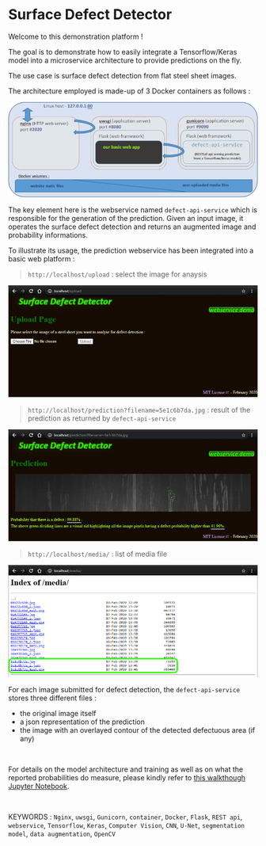 # Surface Defect Detector

Welcome to this demonstration platform  ! 

The goal is to demonstrate how to easily integrate a Tensorflow/Keras model into a microservice architecture to provide predictions on the fly.

The use case is surface defect detection from flat steel sheet images.

The architecture employed is made-up of 3 Docker containers as follows : 

![](flask_app/app/static/images/docker_network.png)

The key element here is the webservice named ```defect-api-service```
which is responsible for the generation of the prediction.
Given an input image, it operates the surface defect detection
and returns an augmented image and probability informations.

To illustrate its usage, the prediction webservice has been integrated into
a basic web platform :

>```http://localhost/upload``` :
select the image for anaysis<br />
<img alt="upload page" src="images/upload.png" width="650px" />

<br />

>```http://localhost/prediction?filename=5e1c6b7da.jpg``` :
result of the prediction as returned by ```defect-api-service```<br />
<img alt="prediction page" src="images/prediction.png" width="650px" />

<br />

>```http://localhost/media/``` :
list of media file<br />
<img alt="media page" src="images/media.png" width="650px" />

For each image submitted for defect detection,
the ```defect-api-service``` stores three different files :
- the original image itself
- a json representation of the prediction
- the image with an overlayed contour
of the detected defectuous area (if any)

<br />

For details on the model architecture and training
as well as on what the reported probabilities do measure,
please kindly refer to <a href="https://htmlpreview.github.io/?https://github.com/aurelienmorgan/defect_detection_webservice/blob/master/notebook/model.html?uncache=654645">this walkthough Jupyter Notebook</a>.

<br />




KEYWORDS :
	```Nginx```, ```uwsgi```, ```Gunicorn```,
	```container```, ```Docker```,
	```Flask```, ```REST api```, ```webservice```,
	```Tensorflow```, ```Keras```, ```Computer Vision```, ```CNN```,
	```U-Net```, ```segmentation model```, ```data augmentation```,
	```OpenCV```